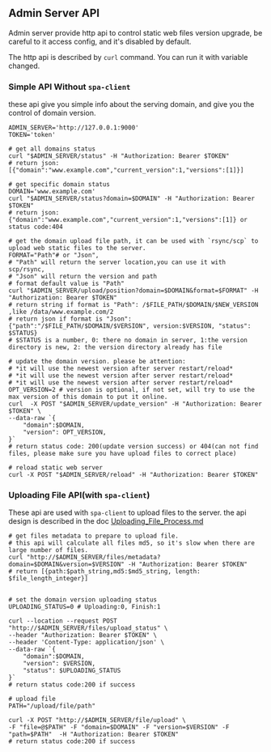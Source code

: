 ## Admin Server API

Admin server provide http api to control static web files version upgrade, be careful to it access config, and it's disabled by default.

The http api is described by `curl` command. You can run it with variable changed.
### Simple API Without `spa-client` 
these api give you simple info about the serving domain, and give you the control of domain version.
```shell
ADMIN_SERVER='http://127.0.0.1:9000'
TOKEN='token'

# get all domains status
curl "$ADMIN_SERVER/status" -H "Authorization: Bearer $TOKEN"
# return json: [{"domain":"www.example.com","current_version":1,"versions":[1]}]

# get specific domain status
DOMAIN='www.example.com'
curl "$ADMIN_SERVER/status?domain=$DOMAIN" -H "Authorization: Bearer $TOKEN"
# return json: {"domain":"www.example.com","current_version":1,"versions":[1]} or status code:404

# get the domain upload file path, it can be used with `rsync/scp` to upload web static files to the server.
FORMAT="Path"# or "Json", 
# "Path" will return the server location,you can use it with scp/rsync,
# "Json" will return the version and path
# format default value is "Path"
curl "$ADMIN_SERVER/upload/position?domain=$DOMAIN&format=$FORMAT" -H "Authorization: Bearer $TOKEN"
# return string if format is "Path": /$FILE_PATH/$DOMAIN/$NEW_VERSION ,like /data/www.example.com/2
# return json if format is "Json": {"path":"/$FILE_PATH/$DOMAIN/$VERSION", version:$VERSION, "status": $STATUS}
# $STATUS is a number, 0: there no domain in server, 1:the version directory is new, 2: the version directory already has file 

# update the domain version. please be attention:
# *it will use the newest version after server restart/reload*
# *it will use the newest version after server restart/reload*
# *it will use the newest version after server restart/reload*
OPT_VERSION=2 # version is optional, if not set, will try to use the max version of this domain to put it online.
curl  -X POST "$ADMIN_SERVER/update_version" -H "Authorization: Bearer $TOKEN" \
--data-raw `{
    "domain":$DOMAIN,
    "version": OPT_VERSION,    
}`
# return status code: 200(update version success) or 404(can not find files, please make sure you have upload files to correct place)

# reload static web server
curl -X POST "$ADMIN_SERVER/reload" -H "Authorization: Bearer $TOKEN"
```

### Uploading File API(with `spa-client`)
These api are used with `spa-client` to upload files to the server. the api design is described in the doc 
[Uploading_File_Process.md](design/Uploading_File_Process.md)

```shell
# get files metadata to prepare to upload file.
# this api will calculate all files md5, so it's slow when there are large number of files.
curl "http://$ADMIN_SERVER/files/metadata?domain=$DOMAIN&version=$VERSION" -H "Authorization: Bearer $TOKEN"
# return [{path:$path_string,md5:$md5_string, length: $file_length_integer}]


# set the domain version uploading status
UPLOADING_STATUS=0 # Uploading:0, Finish:1

curl --location --request POST "http://$ADMIN_SERVER/files/upload_status" \
--header "Authorization: Bearer $TOKEN" \
--header 'Content-Type: application/json' \
--data-raw `{
    "domain":$DOMAIN,
    "version": $VERSION,
    "status": $UPLOADING_STATUS
}`
# return status code:200 if success 

# upload file
PATH="/upload/file/path"

curl -X POST "http://$ADMIN_SERVER/file/upload" \
-F "file=@$PATH" -F "domain=$DOMAIN" -F "version=$VERSION" -F "path=$PATH"  -H "Authorization: Bearer $TOKEN"
# return status code:200 if success 
```
